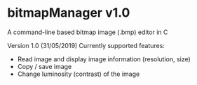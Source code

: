 # bitmapManager v1.0
A command-line based bitmap image (.bmp) editor in C

Version 1.0 (31/05/2019)
Currently supported features:
  - Read image and display image information (resolution, size)
  - Copy / save image
  - Change luminosity (contrast) of the image
